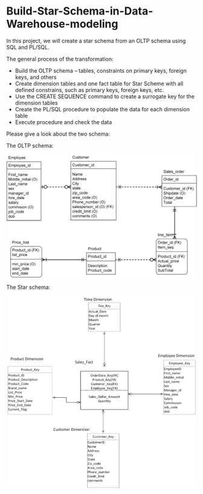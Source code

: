 # Build-Star-Schema-in-Data-Warehouse-modeling
In this project, we will create a star schema from an OLTP schema using SQL and PL/SQL.

The general process of the transformation:
* Build the OLTP schema – tables, constraints on primary keys, foreign keys, and others
* Create dimension tables and one fact table for Star Scheme with all defined constrains, such as primary keys, foreign keys, etc.
* Use the CREATE SEQUENCE command to create a surrogate key for the dimension tables
* Create the PL/SQL procedure to populate the data for each dimension table
* Execute procedure and check the data

Please give a look about the two schema:

The OLTP schema:

![oltp schema](OLTP.jpg)

The Star schema:

![star schema](star.jpg)
